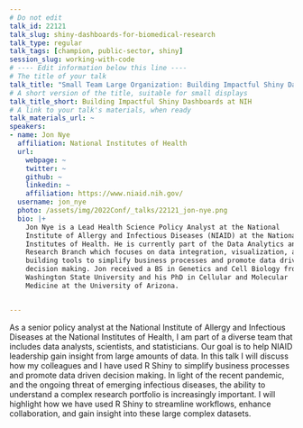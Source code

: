 ```yaml
---
# Do not edit
talk_id: 22121
talk_slug: shiny-dashboards-for-biomedical-research
talk_type: regular
talk_tags: [champion, public-sector, shiny]
session_slug: working-with-code
# ---- Edit information below this line ----
# The title of your talk
talk_title: "Small Team Large Organization: Building Impactful Shiny Dashboards at NIH"
# A short version of the title, suitable for small displays
talk_title_short: Building Impactful Shiny Dashboards at NIH
# A link to your talk's materials, when ready
talk_materials_url: ~
speakers:
- name: Jon Nye
  affiliation: National Institutes of Health
  url:
    webpage: ~
    twitter: ~
    github: ~
    linkedin: ~
    affiliation: https://www.niaid.nih.gov/
  username: jon_nye
  photo: /assets/img/2022Conf/_talks/22121_jon-nye.png
  bio: |+
    Jon Nye is a Lead Health Science Policy Analyst at the National
    Institute of Allergy and Infectious Diseases (NIAID) at the National
    Institutes of Health. He is currently part of the Data Analytics and
    Research Branch which focuses on data integration, visualization, and
    building tools to simplify business processes and promote data driven
    decision making. Jon received a BS in Genetics and Cell Biology from
    Washington State University and his PhD in Cellular and Molecular
    Medicine at the University of Arizona.


---
```


<!-- ABSTRACT ----
Please write abstract below. You may use simple markdown (links, code style, bold, italics)
-->

As a senior policy analyst at the National Institute of Allergy and Infectious
Diseases at the National Institutes of Health, I am part of a diverse team
that includes data analysts, scientists, and statisticians. Our goal is to help
NIAID leadership gain insight from large amounts of data. In this talk I will
discuss how my colleagues and I have used R Shiny to simplify business processes
and promote data driven decision making. In light of the recent pandemic, and
the ongoing threat of emerging infectious diseases, the ability to understand
a complex research portfolio is increasingly important. I will highlight how
we have used R Shiny to streamline workflows, enhance collaboration, and gain
insight into these large complex datasets.
